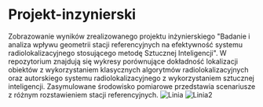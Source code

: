 # Projekt-inzynierski
Zobrazowanie wyników zrealizowanego projektu inżynierskiego "Badanie i analiza wpływu geometrii stacji referencyjnych na efektywność systemu radiolokalizacyjnego stosującego metodę Sztucznej Inteligencji".
W repozytorium znajdują się wykresy porównujące dokładność lokalizacji obiektów z wykorzystaniem klasycznych algorytmów radiolokalizacyjnych oraz autorskiego systemu radiolokalizacyjnego z wykorzystaniem sztucznej inteligencji. Zasymulowane środowisko pomiarowe przedstawia scenariusze z różnym rozstawieniem stacji referencyjnych. 
![Linia](https://user-images.githubusercontent.com/56272127/151034671-1532c77c-30bf-47c7-b436-7a4437d68cf5.png)
![Linia2](https://user-images.githubusercontent.com/56272127/151035329-69734132-4834-49ed-b1a9-e3b6bba50b9f.png)
